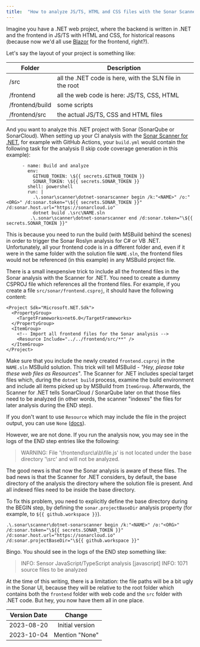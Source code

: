 ```yaml
---
title:  "How to analyze JS/TS, HTML and CSS files with the Sonar Scanner for .NET"
---
```


Imagine you have a .NET web project, where the backend is written in .NET and the frontend in JS/TS with HTML and CSS, for historical reasons (because now we'd all use [Blazor](https://dotnet.microsoft.com/en-us/apps/aspnet/web-apps/blazor) for the frontend, right?).

Let's say the layout of your project is something like:


| Folder  | Description |
| ------------- | ------------- |
| /src  | all the .NET code is here, with the SLN file in the root |
| /frontend  | all the web code is here: JS/TS, CSS, HTML |
| /frontend/build  | some scripts |
| /frontend/src | the actual JS/TS, CSS and HTML files |

And you want to analyze this .NET project with Sonar (SonarQube or SonarCloud). When setting up your CI analysis with the [Sonar Scanner for .NET](http://redirect.sonarsource.com/doc/msbuild-sq-runner.html), for example with GitHub Actions, your `build.yml` would contain the following task for the analysis (I skip code coverage generation in this example):

```
      - name: Build and analyze
        env:
          GITHUB_TOKEN: \${{ secrets.GITHUB_TOKEN }}
          SONAR_TOKEN: \${{ secrets.SONAR_TOKEN }}
        shell: powershell
        run: |
          .\.sonar\scanner\dotnet-sonarscanner begin /k:"<NAME>" /o:"<ORG>" /d:sonar.token="\${{ secrets.SONAR_TOKEN }}" /d:sonar.host.url="https://sonarcloud.io"
          dotnet build .\src\NAME.sln
         .\.sonar\scanner\dotnet-sonarscanner end /d:sonar.token="\${{ secrets.SONAR_TOKEN }}"
```

This is because you need to run the build (with MSBuild behind the scenes) in order to trigger the Sonar Roslyn analysis for C# or VB .NET. Unfortunately, all your frontend code is in a different folder and, even if it were in the same folder with the solution file `NAME.sln`, the frontend files would not be referenced (in this example) in any MSBuild project file.

There is a small inexpensive trick to include all the frontend files in the Sonar analysis with the Scanner for .NET. You need to create a dummy CSPROJ file which references all the frontend files. For example, if you create a file `src/sonar/frontend.csproj`, it should have the following content:

```
<Project Sdk="Microsoft.NET.Sdk">
  <PropertyGroup>
    <TargetFrameworks>net6.0</TargetFrameworks>
  </PropertyGroup>
  <ItemGroup>
    <!-- Import all frontend files for the Sonar analysis -->
    <Resource Include="../../frontend/src/**" />
  </ItemGroup>
</Project>
```

Make sure that you include the newly created `frontend.csproj` in the `NAME.sln` MSBuild solution. This trick will tell MSBuild - _"Hey, please take these web files as Resources"_. The Scanner for .NET includes special target files which, during the `dotnet build` process, examine the build environment and include all items picked up by MSBuild from `ItemGroup`. Afterwards, the Scanner for .NET tells SonarCloud / SonarQube later on that those files need to be analyzed (in other words, the scanner "indexes" the files for later analysis during the END step).

If you don't want to use `Resource` which may include the file in the project output, you can use `None` ([docs](https://learn.microsoft.com/en-us/visualstudio/msbuild/common-msbuild-project-items?view=vs-2022#none)).

However, we are not done. If you run the analysis now, you may see in the logs of the END step entries like the following:


> WARNING: File '<WORKSPACE>\frontend\src\a\b\file.js' is not located under the base directory '<WORKSPACE>\src' and will not be analyzed.

The good news is that now the Sonar analysis is aware of these files. The bad news is that the Scanner for .NET considers, by default, the base directory of the analysis the directory where the solution file is present. And all indexed files need to be inside the base directory.

To fix this problem, you need to explicitly define the base directory during the BEGIN step, by defining the `sonar.projectBaseDir` analysis property (for example, to `${{ github.workspace }}`).

```
.\.sonar\scanner\dotnet-sonarscanner begin /k:"<NAME>" /o:"<ORG>" /d:sonar.token="\${{ secrets.SONAR_TOKEN }}" /d:sonar.host.url="https://sonarcloud.io" /d:sonar.projectBaseDir="\${{ github.workspace }}"
```

Bingo. You should see in the logs of the END step something like:

> INFO: Sensor JavaScript/TypeScript analysis [javascript]
INFO: 1071 source files to be analyzed

At the time of this writing, there is a limitation: the file paths will be a bit ugly in the Sonar UI, because they will be relative to the root folder which contains both the `frontend` folder with web code and the `src` folder with .NET code. But hey, you now have them all in one place.

| Version Date        | Change
| ------------- |:-------------:|
| 2023-08-20      | Initial version |
| 2023-10-04      | Mention "None"  |
